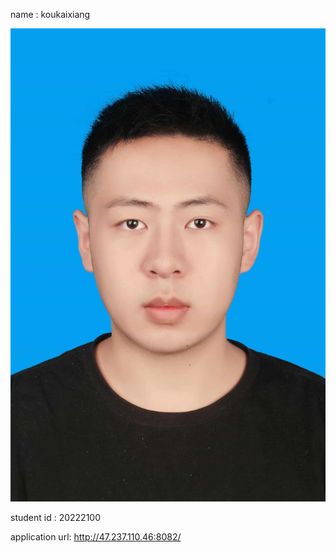 name   :  koukaixiang



![a](html/a.jpg)



student id   :  20222100


application url:  http://47.237.110.46:8082/









